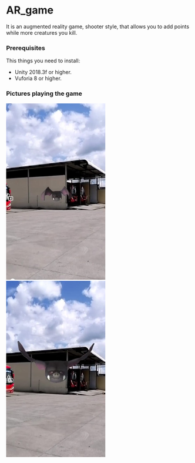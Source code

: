 # AR_game
It is an augmented reality game, shooter style, that allows you to add points while more creatures you kill.

### Prerequisites

This things you need to install:
* Unity 2018.3f or higher.
* Vuforia 8 or higher.

### Pictures playing the game

<div>
  <img src=Demo/1.jpeg width="270" height="480" />
  <img src=Demo/2.jpeg width="270" height="480" />
</div>
